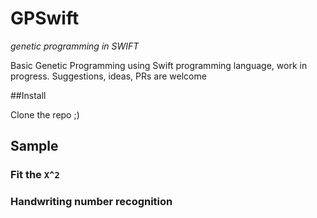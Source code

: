 # GPSwift
*genetic programming in SWIFT*

Basic Genetic Programming using Swift programming language, work in progress. Suggestions, ideas, PRs are welcome

##Install

Clone the repo ;)

## Sample

### Fit the `X^2`

### Handwriting number recognition
